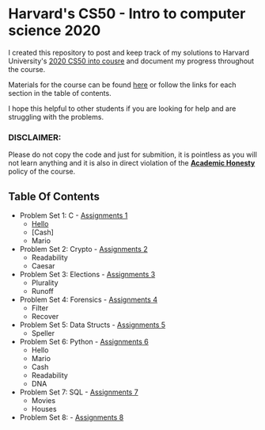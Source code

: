 # Harvard's CS50 - Intro to computer science 2020
I created this repository to post and keep track of my solutions to Harvard University's [2020 CS50 into cousre](https://www.edx.org/course/cs50s-introduction-to-computer-science) and document my progress throughout the course.

Materials for the course can be found [here](https://cs50.harvard.edu/x/2020/) or follow the links for each section in the table of contents.

I hope this helpful to other students if you are looking for help and are struggling with the problems.

### DISCLAIMER:
Please do not copy the code and just for submition, it is pointless as you will not learn anything and it is also in direct violation of the [**Academic Honesty**](https://docs.cs50.net/2016/fall/syllabus/cs50.html#academic-honesty) policy of the course.

## Table Of Contents
  * Problem Set 1: C - [Assignments 1](https://cs50.harvard.edu/x/2020/psets/1/)
    * [Hello](https://github.com/Michael-Gorman/CS50/blob/main/hello.c)
    * [Cash]
    * Mario
  * Problem Set 2: Crypto - [Assignments 2](https://cs50.harvard.edu/x/2020/psets/2/)
    * Readability
    * Caesar
  * Problem Set 3: Elections - [Assignments 3](https://cs50.harvard.edu/x/2020/psets/3/)
    * Plurality
    * Runoff
  * Problem Set 4: Forensics - [Assignments 4](https://cs50.harvard.edu/x/2020/psets/4/)
    * Filter
    * Recover
  * Problem Set 5: Data Structs - [Assignments 5](https://cs50.harvard.edu/x/2020/psets/5/)
    * Speller
  * Problem Set 6: Python - [Assignments 6](https://cs50.harvard.edu/x/2020/psets/6/)
    * Hello
    * Mario
    * Cash
    * Readability
    * DNA
  * Problem Set 7: SQL - [Assignments 7](https://cs50.harvard.edu/x/2020/psets/7/)
    * Movies
    * Houses
  * Problem Set 8: - [Assignments 8](https://cs50.harvard.edu/x/2020/psets/8/)
